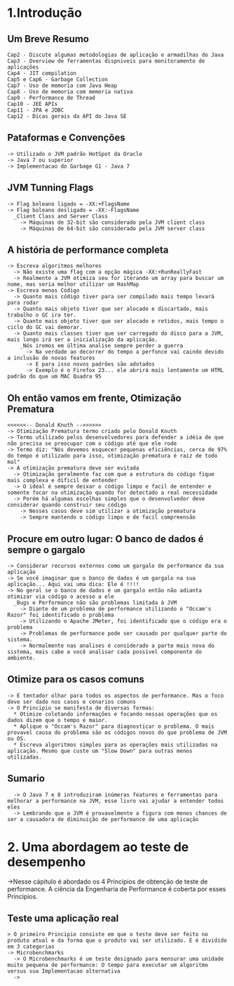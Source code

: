 # 1.Introdução
  ## Um Breve Resumo
    Cap2 - Discute algumas metodologias de aplicação e armadilhas do Java
    Cap3 - Overview de ferramentas dispniveis para monitoramento de aplicações
    Cap4 - JIT compilation
    Cap5 e Cap6 - Garbage Collection
    Cap7 - Uso de memoria com Java Heap
    Cap8 - Uso de memoria com memoria nativa
    Cap9 - Performance de Thread
    Cap10 - JEE APIs
    Cap11 - JPA e JDBC
    Cap12 - Dicas gerais da API do Java SE
  
  ## Pataformas e Convenções
    -> Utilizado o JVM padrão HotSpot da Oracle
    -> Java 7 ou superior
    -> Implementacao do Garbage G1 - Java 7
    
  ## JVM Tunning Flags
    -> Flag boleano ligado = -XX:+FlagsName
    -> Flag boleano desligado = -XX:-FlagsName
      _Client Class and Server Class
        -> Máquinas de 32-bit são considerado pela JVM client class
        -> Máquinas de 64-bit são considerado pela JVM server class
    
  ## A história de performance completa
    -> Escreva algoritmos melhores
      -> Não existe uma flag com a opção mágica -XX:+RunReallyFast
      -> Realmente a JVM otimiza seu for iterando um array para buscar um nome, mas seria melhor utilizar um HashMap
    -> Escreva menos Código
      -> Quanto mais código tiver para ser compilado mais tempo levará para rodar
      -> Quanto mais objeto tiver que ser alocado e discartado, mais trabalho o GC ira ter.
      -> Quanto mais objeto tiver que ser alocado e retidos, mais tempo o ciclo do GC vai demorar.
      -> Quanto mais classes tiver que ser carregado do disco para a JVM, mais longo irá ser a inicialização da aplicação.
        _Nós iremos em última analise sempre perder a guerra
          -> Na verdade ao decorrer do tempo a perfonce vai caindo devido a inclusão de novas features
          -> E para isso novos padrões são adotados
          -> Exemplo é o Firefox 23... ele abrirá mais lentamente um HTML padrão do que um MAC Quadra 95
          
  ## Oh então vamos em frente, Otimização Prematura
    <<<<<<-- Donald Knuth -->>>>>>
    -> Otimização Prematura termo criado pelo Donald Knuth
    -> Termo utilizado pelos desenvolvedores para defender a idéia de que não precisa se preocupar com o código até que ele rode
    -> Termo diz: "Nós devemos esquecer pequenas eficiências, cerca de 97% do tempo é utilizado para isso, otimização prematura é raiz de todo mal"
    -> A otimização prematura deve ser evitada
      -> Otimização geralmente faz com que a estrutura do código fique mais complexa e dificil de entender
      -> O ideal é sempre deixar o código limpo e facil de entender e somente focar na otimização quando for detectado a real necessidade
      -> Porém há algumas escolhas simples que o desenvolvedor deve considerar quando construir seu código
        -> Nesses casos deve sim utilizar a otimização prematura
        -> Sempre mantendo o código limpo e de facil compreensão

  ## Procure em outro lugar: O banco de dados é sempre o gargalo
    -> Considerar recursos externos como um gargalo de performance da sua aplicação
    -> Se você imaginar que o banco de dados é um gargalo na sua aplicação... Aqui vai uma dica: Ele é !!!!
    -> No geral se o banco de dados é um gargalo então não adianta otimizar via código o acesso a ele
      _Bugs e Performance não são problemas limitada à JVM
        -> Diante de um problema de performance utilizando o "Occam's Razor" foi identificado o problema
        -> Utilizando o Apache JMeter, foi identificado que o código era o problema
        -> Problemas de performance pode ser causado por qualquer parte do sistema.
        -> Normalmente nas analises é considerado a parte mais nova do sistema, mais cabe a você analisar cada possivel componente do ambiente.

  ## Otimize para os casos comuns
    -> É tentador olhar para todos os aspectos de performance. Mas o foco deve ser dado nos casos e cenarios comuns
    -> O Principio se manifesta de diversas formas:
      * Otimize coletando informações e focando nessas operações que os dados dizem que o tempo é maior.
      * Aplique o "Occam's Razor" para diagnosticar o problema. O mais provavel causa do problema são os códigos novos do que problema de JVM ou OS.
      * Escreva algoritmos simples para as operações mais utilizadas na aplicação. Mesmo que custe um "Slow Down" para outras menos utilizadas.

  ## Sumario
      -> O Java 7 e 8 introduziram inúmeras features e ferramentas para melhorar a performance na JVM, esse livro vai ajudar a entender todos eles
      -> Lembrando que a JVM é provavelmente a figura com menos chances de ser a causadora de diminuição de performance de uma aplicação

# 2. Uma abordagem ao teste de desempenho

->Nesse cápitulo é abordado os 4 Principios de obtenção de teste de performance. A ciência da Engenharia de Performance é coberta por esses Principios.

  ## Teste uma aplicação real
    > O primeiro Principio consiste em que o teste deve ser feito no produto atual e da forma que o produto vai ser utilizado. E é dividido em 3 categorias
    -> Microbenchmarks
      -> O Microbenchmarks é um teste designado para mensurar uma unidade muito pequena de performance: O tempo para executar um algoritmo versus sua Implementacao alternativa
      -> 

    
  

